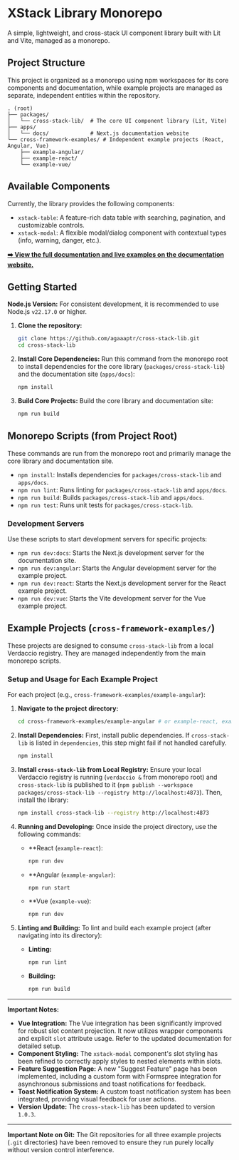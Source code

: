 # XStack Library Monorepo

A simple, lightweight, and cross-stack UI component library built with Lit and Vite, managed as a monorepo.

## Project Structure

This project is organized as a monorepo using npm workspaces for its core components and documentation, while example projects are managed as separate, independent entities within the repository.

```
. (root)
├── packages/
│   └── cross-stack-lib/  # The core UI component library (Lit, Vite)
├── apps/
│   └── docs/             # Next.js documentation website
└── cross-framework-examples/ # Independent example projects (React, Angular, Vue)
    ├── example-angular/
    ├── example-react/
    └── example-vue/
```

## Available Components

Currently, the library provides the following components:

- `xstack-table`: A feature-rich data table with searching, pagination, and customizable controls.
- `xstack-modal`: A flexible modal/dialog component with contextual types (info, warning, danger, etc.).

**[➡️ View the full documentation and live examples on the documentation website.](https://cross-stack-lib-docs.vercel.app/)**

## Getting Started

**Node.js Version:**
For consistent development, it is recommended to use Node.js `v22.17.0` or higher.

1. **Clone the repository:**

    ```bash
    git clone https://github.com/agaaaptr/cross-stack-lib.git
    cd cross-stack-lib
    ```

2. **Install Core Dependencies:**
    Run this command from the monorepo root to install dependencies for the core library (`packages/cross-stack-lib`) and the documentation site (`apps/docs`):

    ```bash
    npm install
    ```

3. **Build Core Projects:**
    Build the core library and documentation site:

    ```bash
    npm run build
    ```

## Monorepo Scripts (from Project Root)

These commands are run from the monorepo root and primarily manage the core library and documentation site.

- `npm install`: Installs dependencies for `packages/cross-stack-lib` and `apps/docs`.
- `npm run lint`: Runs linting for `packages/cross-stack-lib` and `apps/docs`.
- `npm run build`: Builds `packages/cross-stack-lib` and `apps/docs`.
- `npm run test`: Runs unit tests for `packages/cross-stack-lib`.

### Development Servers

Use these scripts to start development servers for specific projects:

- `npm run dev:docs`: Starts the Next.js development server for the documentation site.
- `npm run dev:angular`: Starts the Angular development server for the example project.
- `npm run dev:react`: Starts the Next.js development server for the React example project.
- `npm run dev:vue`: Starts the Vite development server for the Vue example project.

## Example Projects (`cross-framework-examples/`)

These projects are designed to consume `cross-stack-lib` from a local Verdaccio registry. They are managed independently from the main monorepo scripts.

### Setup and Usage for Each Example Project

For each project (e.g., `cross-framework-examples/example-angular`):

1. **Navigate to the project directory:**

    ```bash
    cd cross-framework-examples/example-angular # or example-react, example-vue
    ```

2. **Install Dependencies:**
    First, install public dependencies. If `cross-stack-lib` is listed in `dependencies`, this step might fail if not handled carefully.

    ```bash
    npm install
    ```

3. **Install `cross-stack-lib` from Local Registry:**
    Ensure your local Verdaccio registry is running (`verdaccio &` from monorepo root) and `cross-stack-lib` is published to it (`npm publish --workspace packages/cross-stack-lib --registry http://localhost:4873`). Then, install the library:

    ```bash
    npm install cross-stack-lib --registry http://localhost:4873
    ```

4. **Running and Developing:**
    Once inside the project directory, use the following commands:

    - **React (`example-react`):

        ```bash
        npm run dev
        ```

    - **Angular (`example-angular`):

        ```bash
        npm run start
        ```

    - **Vue (`example-vue`):

        ```bash
        npm run dev
        ```

5. **Linting and Building:**
    To lint and build each example project (after navigating into its directory):

    - **Linting:**

        ```bash
        npm run lint
        ```

    - **Building:**

        ```bash
        npm run build
        ```

---

**Important Notes:**

- **Vue Integration:** The Vue integration has been significantly improved for robust slot content projection. It now utilizes wrapper components and explicit `slot` attribute usage. Refer to the updated documentation for detailed setup.
- **Component Styling:** The `xstack-modal` component's slot styling has been refined to correctly apply styles to nested elements within slots.
- **Feature Suggestion Page:** A new "Suggest Feature" page has been implemented, including a custom form with Formspree integration for asynchronous submissions and toast notifications for feedback.
- **Toast Notification System:** A custom toast notification system has been integrated, providing visual feedback for user actions.
- **Version Update:** The `cross-stack-lib` has been updated to version `1.0.3`.

---

**Important Note on Git:**
The Git repositories for all three example projects (`.git` directories) have been removed to ensure they run purely locally without version control interference.
